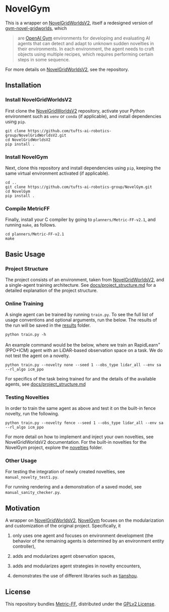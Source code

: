 # NovelGym

This is a wrapper on [NovelGridWorldsV2](https://github.com/tufts-ai-robotics-group/NovelGridWorldsV2), itself a redesigned version of [gym-novel-gridworlds](https://github.com/gtatiya/gym-novel-gridworlds), which

> are [OpenAI Gym](https://github.com/openai/gym) environments for developing and evaluating AI agents that can detect and adapt to unknown sudden novelties in their environments. In each environment, the agent needs to craft objects using multiple recipes, which requires performing certain steps in some sequence.

For more details on [NovelGridWorldsV2](https://github.com/tufts-ai-robotics-group/NovelGridWorldsV2), see the repository.

## Installation

### Install NovelGridWorldsV2

First clone the [NovelGridWorldsV2](https://github.com/tufts-ai-robotics-group/NovelGridWorldsV2) repository, activate your Python environment such as `venv` or `conda` (if applicable), and install dependencies using `pip`.

```
git clone https://github.com/tufts-ai-robotics-group/NovelGridWorldsV2.git
cd NovelGridWorldsV2
pip install .
```

### Install NovelGym

Next, clone this repository and install dependencies using `pip`, keeping the same virtual environment activated (if applicable).

```
cd ..
git clone https://github.com/tufts-ai-robotics-group/NovelGym.git
cd NovelGym
pip install .
```

### Compile MetricFF

Finally, install your C compiler by going to `planners/Metric-FF-v2.1`, and running `make`, as follows.

```
cd planners/Metric-FF-v2.1
make
```

## Basic Usage

### Project Structure

The project consists of an environment, taken from [NovelGridWorldsV2](https://github.com/tufts-ai-robotics-group/NovelGridWorldsV2), and a single-agent training architecture. See [docs/project_structure.md](docs/project_structure.md) for a detailed explanation of the project structure.

### Online Training

A single agent can be trained by running `train.py`. To see the full list of usage conventions and optional arguments, run the below. The results of the run will be saved in the [results](results) folder.

```
python train.py -h
```

An example command would be the below, where we train an RapidLearn<sup>+</sup>(PPO+ICM) agent with an LiDAR-based observation space on a task. We do not test the agent on a novelty.

```
python train.py --novelty none --seed 1 --obs_type lidar_all --env sa --rl_algo icm_ppo
```

For specifics of the task being trained for and the details of the available agents, see [docs/project_structure.md](docs/project_structure.md)

### Testing Novelties

In order to train the same agent as above and test it on the built-in fence novelty, run the following.

```
python train.py --novelty fence --seed 1 --obs_type lidar_all --env sa --rl_algo icm_ppo
```

For more detail on how to implement and inject your own novelties, see NovelGridWorldsV2 documentation. For the built-in novelties for the NovelGym project, explore the [novelties](novelties) folder.

### Other Usage

For testing the integration of newly created novelties, see `manual_novelty_test1.py`.

For running rendering and a demonstration of a saved model, see `manual_sanity_checker.py`.

## Motivation

A wrapper on [NovelGridWorldsV2](https://github.com/tufts-ai-robotics-group/NovelGridWorldsV2), [NovelGym](https://github.com/tufts-ai-robotics-group/NovelGym) focuses on the modularization and customization of the original project. Specifically, it

1. only uses one agent and focuses on environment development (the behavior of the remaining agents is determined by an environment entity controller),

2. adds and modularizes agent observation spaces,

3. adds and modularizes agent strategies in novelty encounters,

4. demonstrates the use of different libraries such as [tianshou](https://tianshou.readthedocs.io/en/master/).

## License

This repository bundles [Metric-FF](https://fai.cs.uni-saarland.de/hoffmann/metric-ff.html), distributed under the [GPLv2 License](https://www.gnu.org/licenses/old-licenses/gpl-2.0.en.html).